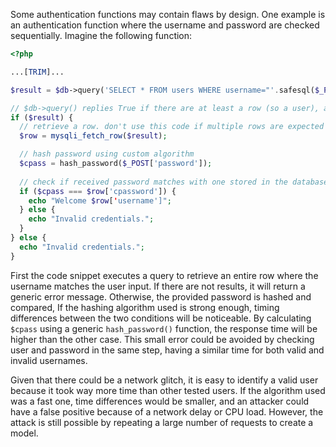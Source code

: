Some authentication functions may contain flaws by design. One example is an authentication function where the username and password are checked sequentially. Imagine the following function:
```php
<?php

...[TRIM]...

$result = $db->query('SELECT * FROM users WHERE username="'.safesql($_POST['user']).'" AND active=1');

// $db->query() replies True if there are at least a row (so a user), and False if there are no rows (so no users)
if ($result) {
  // retrieve a row. don't use this code if multiple rows are expected
  $row = mysqli_fetch_row($result);

  // hash password using custom algorithm
  $cpass = hash_password($_POST['password']);
  
  // check if received password matches with one stored in the database
  if ($cpass === $row['cpassword']) {
	echo "Welcome $row['username']";
  } else {
    echo "Invalid credentials.";
  } 
} else {
  echo "Invalid credentials.";
}
```

First the code snippet executes a query to retrieve an entire row where the username matches the user input. If there are not results, it will return a generic error message. Otherwise, the provided password is hashed and compared, If the hashing algorithm used is strong enough, timing differences between the two conditions will be noticeable. By calculating `$cpass` using a generic `hash_password()` function, the response time will be higher than the other case. This small error could be avoided by checking user and password in the same step, having a similar time for both valid and invalid usernames.

Given that there could be a network glitch, it is easy to identify a valid user because it took way more time than other tested users. If the algorithm used was a fast one, time differences would be smaller, and an attacker could have a false positive because of a network delay or CPU load. However, the attack is still possible by repeating a large number of requests to create a model.
